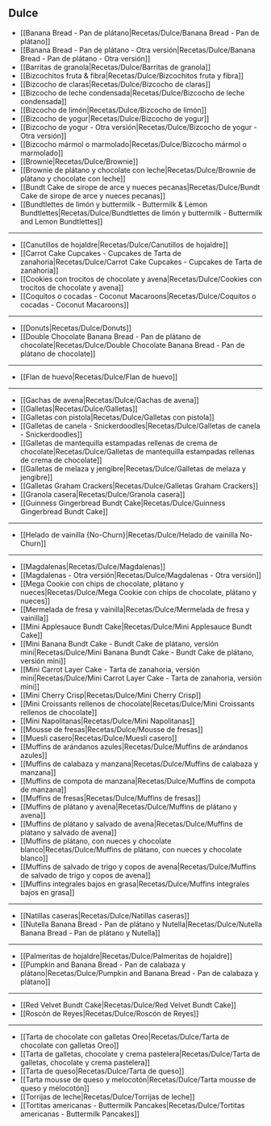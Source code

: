 ## Dulce

- [[Banana Bread - Pan de plátano|Recetas/Dulce/Banana Bread - Pan de plátano]]
- [[Banana Bread - Pan de plátano - Otra versión|Recetas/Dulce/Banana Bread - Pan de plátano - Otra versión]]
- [[Barritas de granola|Recetas/Dulce/Barritas de granola]]
- [[Bizcochitos fruta & fibra|Recetas/Dulce/Bizcochitos fruta y fibra]]
- [[Bizcocho de claras|Recetas/Dulce/Bizcocho de claras]]
- [[Bizcocho de leche condensada|Recetas/Dulce/Bizcocho de leche condensada]]
- [[Bizcocho de limón|Recetas/Dulce/Bizcocho de limón]]
- [[Bizcocho de yogur|Recetas/Dulce/Bizcocho de yogur]]
- [[Bizcocho de yogur - Otra versión|Recetas/Dulce/Bizcocho de yogur - Otra versión]]
- [[Bizcocho mármol o marmolado|Recetas/Dulce/Bizcocho mármol o marmolado]]
- [[Brownie|Recetas/Dulce/Brownie]]
- [[Brownie de plátano y chocolate con leche|Recetas/Dulce/Brownie de plátano y chocolate con leche]]
- [[Bundt Cake de sirope de arce y nueces pecanas|Recetas/Dulce/Bundt Cake de sirope de arce y nueces pecanas]]
- [[Bundtlettes de limón y buttermilk - Buttermilk & Lemon Bundtlettes|Recetas/Dulce/Bundtlettes de limón y buttermilk - Buttermilk and Lemon Bundtlettes]]

- - -

- [[Canutillos de hojaldre|Recetas/Dulce/Canutillos de hojaldre]]
- [[Carrot Cake Cupcakes - Cupcakes de Tarta de zanahoria|Recetas/Dulce/Carrot Cake Cupcakes - Cupcakes de Tarta de zanahoria]]
- [[Cookies con trocitos de chocolate y avena|Recetas/Dulce/Cookies con trocitos de chocolate y avena]]
- [[Coquitos o cocadas - Coconut Macaroons|Recetas/Dulce/Coquitos o cocadas - Coconut Macaroons]]

- - -

- [[Donuts|Recetas/Dulce/Donuts]]
- [[Double Chocolate Banana Bread - Pan de plátano de chocolate|Recetas/Dulce/Double Chocolate Banana Bread - Pan de plátano de chocolate]]

- - -

- [[Flan de huevo|Recetas/Dulce/Flan de huevo]]

- - -

- [[Gachas de avena|Recetas/Dulce/Gachas de avena]]
- [[Galletas|Recetas/Dulce/Galletas]]
- [[Galletas con pistola|Recetas/Dulce/Galletas con pistola]]
- [[Galletas de canela - Snickerdoodles|Recetas/Dulce/Galletas de canela - Snickerdoodles]]
- [[Galletas de mantequilla estampadas rellenas de crema de chocolate|Recetas/Dulce/Galletas de mantequilla estampadas rellenas de crema de chocolate]]
- [[Galletas de melaza y jengibre|Recetas/Dulce/Galletas de melaza y jengibre]]
- [[Galletas Graham Crackers|Recetas/Dulce/Galletas Graham Crackers]]
- [[Granola casera|Recetas/Dulce/Granola casera]]
- [[Guinness Gingerbread Bundt Cake|Recetas/Dulce/Guinness Gingerbread Bundt Cake]]

- - -

- [[Helado de vainilla {No-Churn}|Recetas/Dulce/Helado de vainilla No-Churn]]

- - -

- [[Magdalenas|Recetas/Dulce/Magdalenas]]
- [[Magdalenas - Otra versión|Recetas/Dulce/Magdalenas - Otra versión]]
- [[Mega Cookie con chips de chocolate, plátano y nueces|Recetas/Dulce/Mega Cookie con chips de chocolate, plátano y nueces]]
- [[Mermelada de fresa y vainilla|Recetas/Dulce/Mermelada de fresa y vainilla]]
- [[Mini Applesauce Bundt Cake|Recetas/Dulce/Mini Applesauce Bundt Cake]]
- [[Mini Banana Bundt Cake - Bundt Cake de plátano, versión mini|Recetas/Dulce/Mini Banana Bundt Cake - Bundt Cake de plátano, versión mini]]
- [[Mini Carrot Layer Cake - Tarta de zanahoria, versión mini|Recetas/Dulce/Mini Carrot Layer Cake - Tarta de zanahoria, versión mini]]
- [[Mini Cherry Crisp|Recetas/Dulce/Mini Cherry Crisp]]
- [[Mini Croissants rellenos de chocolate|Recetas/Dulce/Mini Croissants rellenos de chocolate]]
- [[Mini Napolitanas|Recetas/Dulce/Mini Napolitanas]]
- [[Mousse de fresas|Recetas/Dulce/Mousse de fresas]]
- [[Muesli casero|Recetas/Dulce/Muesli casero]]
- [[Muffins de arándanos azules|Recetas/Dulce/Muffins de arándanos azules]]
- [[Muffins de calabaza y manzana|Recetas/Dulce/Muffins de calabaza y manzana]]
- [[Muffins de compota de manzana|Recetas/Dulce/Muffins de compota de manzana]]
- [[Muffins de fresas|Recetas/Dulce/Muffins de fresas]]
- [[Muffins de plátano y avena|Recetas/Dulce/Muffins de plátano y avena]]
- [[Muffins de plátano y salvado de avena|Recetas/Dulce/Muffins de plátano y salvado de avena]]
- [[Muffins de plátano, con nueces y chocolate blanco|Recetas/Dulce/Muffins de plátano, con nueces y chocolate blanco]]
- [[Muffins de salvado de trigo y copos de avena|Recetas/Dulce/Muffins de salvado de trigo y copos de avena]]
- [[Muffins integrales bajos en grasa|Recetas/Dulce/Muffins integrales bajos en grasa]]

- - - 

- [[Natillas caseras|Recetas/Dulce/Natillas caseras]]
- [[Nutella Banana Bread - Pan de plátano y Nutella|Recetas/Dulce/Nutella Banana Bread - Pan de plátano y Nutella]]

- - - 

- [[Palmeritas de hojaldre|Recetas/Dulce/Palmeritas de hojaldre]]
- [[Pumpkin and Banana Bread - Pan de calabaza y plátano|Recetas/Dulce/Pumpkin and Banana Bread - Pan de calabaza y plátano]]

- - -

- [[Red Velvet Bundt Cake|Recetas/Dulce/Red Velvet Bundt Cake]]
- [[Roscón de Reyes|Recetas/Dulce/Roscón de Reyes]]

- - -

- [[Tarta de chocolate con galletas Oreo|Recetas/Dulce/Tarta de chocolate con galletas Oreo]]
- [[Tarta de galletas, chocolate y crema pastelera|Recetas/Dulce/Tarta de galletas, chocolate y crema pastelera]]
- [[Tarta de queso|Recetas/Dulce/Tarta de queso]]
- [[Tarta mousse de queso y melocotón|Recetas/Dulce/Tarta mousse de queso y melocotón]]
- [[Torrijas de leche|Recetas/Dulce/Torrijas de leche]]
- [[Tortitas americanas - Buttermilk Pancakes|Recetas/Dulce/Tortitas americanas - Buttermilk Pancakes]]